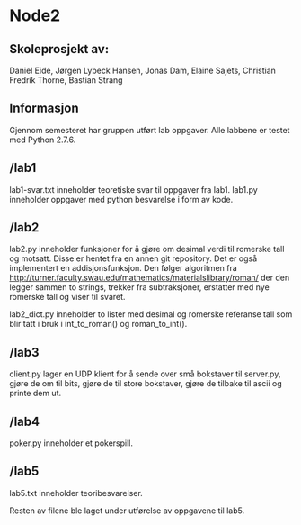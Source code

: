 
# Node2
## Skoleprosjekt av:
Daniel Eide, Jørgen Lybeck Hansen, Jonas Dam, Elaine Sajets, Christian Fredrik Thorne, Bastian Strang

## Informasjon
Gjennom semesteret har gruppen utført lab oppgaver. Alle labbene er testet med Python 2.7.6. 

## /lab1

lab1-svar.txt inneholder teoretiske svar til oppgaver fra lab1.
lab1.py inneholder oppgaver med python besvarelse i form av kode.



## /lab2

lab2.py inneholder funksjoner for å gjøre om desimal verdi til romerske tall og motsatt. Disse er hentet fra en annen git repository. Det er også implementert en addisjonsfunksjon. Den følger algoritmen fra http://turner.faculty.swau.edu/mathematics/materialslibrary/roman/ der den legger sammen to strings, trekker fra subtraksjoner, erstatter med nye romerske tall og viser til svaret. 

lab2_dict.py inneholder to lister med desimal og romerske referanse tall som blir tatt i bruk i int_to_roman() og roman_to_int().

## /lab3

client.py lager en UDP klient for å sende over små bokstaver til server.py, gjøre de om til bits, gjøre de til store bokstaver, gjøre de tilbake til ascii og printe dem ut. 

## /lab4

poker.py inneholder et pokerspill.

## /lab5

lab5.txt inneholder teoribesvarelser.

Resten av filene ble laget under utførelse av oppgavene til lab5. 

